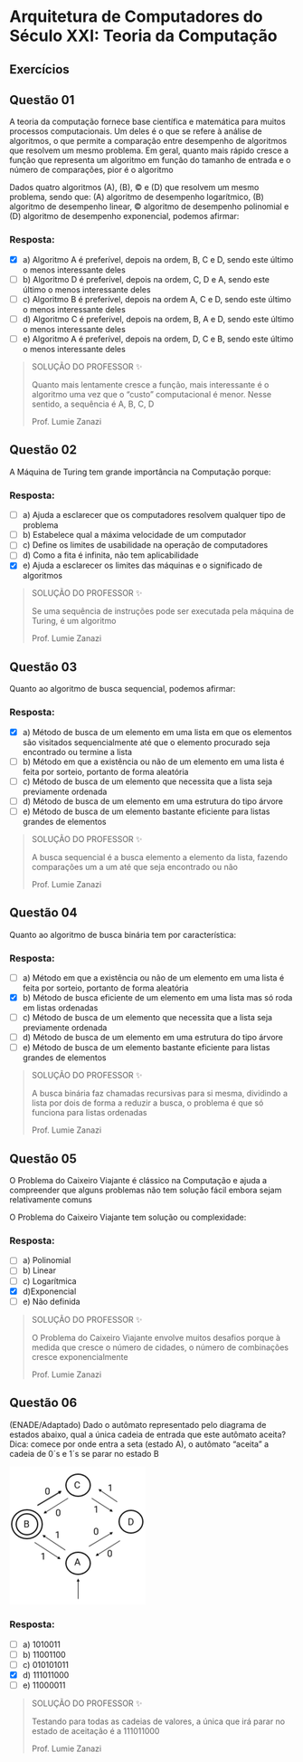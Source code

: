 # Arquitetura de Computadores do Século XXI: Teoria da Computação

## Exercícios


## Questão 01 
A teoria da computação fornece base científica e matemática para muitos processos computacionais. Um deles é o que se refere à análise de algoritmos, o que permite a comparação entre desempenho de algoritmos que resolvem um mesmo problema. Em geral, quanto mais rápido cresce a função que representa um algoritmo em função do tamanho de entrada e o número de comparações, pior é o algoritmo

Dados quatro algoritmos (A), (B), © e (D) que resolvem um mesmo problema, sendo que: (A) algoritmo de desempenho logarítmico, (B) algoritmo de desempenho linear, © algoritmo de desempenho polinomial e (D) algoritmo de desempenho exponencial, podemos afirmar:

### Resposta:
- [x] a) ​Algoritmo A é preferível, depois na ordem, B, C e D, sendo este último o menos interessante deles
- [ ] b) Algoritmo D é preferível, depois na ordem, C, D e A, sendo este último o menos interessante deles
- [ ] c) Algoritmo B é preferível, depois na ordem A, C e D, sendo este último o menos interessante deles
- [ ] d) ​Algoritmo C é preferível, depois na ordem, B, A e D, sendo este último o menos interessante deles
- [ ] e) ​Algoritmo A é preferível, depois na ordem, D, C e B, sendo este último o menos interessante deles

> SOLUÇÃO DO PROFESSOR ✨
>
> ​Quanto mais lentamente cresce a função, mais interessante é o algoritmo uma vez que o “custo” computacional é menor. Nesse sentido, a sequência é A, B, C, D
> 
> Prof. Lumie Zanazi


## Questão 02 
A Máquina de Turing tem grande importância na Computação porque:

### Resposta:
- [ ] a) ​Ajuda a esclarecer que os computadores resolvem qualquer tipo de problema
- [ ] b) ​Estabelece qual a máxima velocidade de um computador
- [ ] c) Define os limites de usabilidade na operação de computadores
- [ ] d) ​Como a fita é infinita, não tem aplicabilidade
- [x] e) ​Ajuda a esclarecer os limites das máquinas e o significado de algoritmos

> SOLUÇÃO DO PROFESSOR ✨
>
> ​Se uma sequência de instruções pode ser executada pela máquina de Turing, é um algoritmo
> 
> Prof. Lumie Zanazi



## Questão 03 
Quanto ao algoritmo de busca sequencial, podemos afirmar:

### Resposta:
- [x] a) ​Método de busca de um elemento em uma lista em que os elementos são visitados sequencialmente até que o elemento procurado seja encontrado ou termine a lista
- [ ] b) Método em que a existência ou não de um elemento em uma lista é feita por sorteio, portanto de forma aleatória
- [ ] c) Método de busca de um elemento que necessita que a lista seja previamente ordenada
- [ ] d) ​Método de busca de um elemento em uma estrutura do tipo árvore
- [ ] e) Método de busca de um elemento bastante eficiente para listas grandes de elementos

> SOLUÇÃO DO PROFESSOR ✨
>
> ​A busca sequencial é a busca elemento a elemento da lista, fazendo comparações um a um até que seja encontrado ou não
> 
> Prof. Lumie Zanazi



## Questão 04 
Quanto ao algoritmo de busca binária tem por característica:

### Resposta:
- [ ] a) Método em que a existência ou não de um elemento em uma lista é feita por sorteio, portanto de forma aleatória
- [x] b) Método de busca eficiente de um elemento em uma lista mas só roda em listas ordenadas
- [ ] c) Método de busca de um elemento que necessita que a lista seja previamente ordenada
- [ ] d) Método de busca de um elemento em uma estrutura do tipo árvore
- [ ] e) ​Método de busca de um elemento bastante eficiente para listas grandes de elementos

> SOLUÇÃO DO PROFESSOR ✨
>
> ​A busca binária faz chamadas recursivas para si mesma, dividindo a lista por dois de forma a reduzir a busca, o problema é que só funciona para listas ordenadas
> 
> Prof. Lumie Zanazi



## Questão 05 
O Problema do Caixeiro Viajante é clássico na Computação e ajuda a compreender que alguns problemas não tem solução fácil embora sejam relativamente comuns

O Problema do Caixeiro Viajante tem solução ou complexidade:

### Resposta:
- [ ] a) ​Polinomial
- [ ] b) ​Linear
- [ ] c) ​Logarítmica
- [x] d) ​Exponencial
- [ ] e) Não definida

> SOLUÇÃO DO PROFESSOR ✨
>
> O Problema do Caixeiro Viajante envolve muitos desafios porque à medida que cresce o número de cidades, o número de combinações cresce exponencialmente
> 
> Prof. Lumie Zanazi



## Questão 06 
​(ENADE/Adaptado) Dado o autômato representado pelo diagrama de estados abaixo, qual a única cadeia de entrada que este autômato aceita? Dica: comece por onde entra a seta (estado A), o autômato “aceita” a cadeia de 0´s e 1´s se parar no estado B​

<img src="./source/teoria-da-computacao-questao-06.png"/>
 
 ### Resposta:
- [ ] a) ​1010011
- [ ] b) ​11001100
- [ ] c) ​010101011
- [x] d) ​111011000
- [ ] e) ​11000011

> SOLUÇÃO DO PROFESSOR ✨
>
> ​Testando para todas as cadeias de valores, a única que irá parar no estado de aceitação é a 111011000
> 
> Prof. Lumie Zanazi